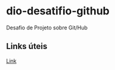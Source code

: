 # dio-desatifio-github
Desafio de Projeto sobre Git/Hub

## Links úteis 
[Link](https://web.dio.me/track/d4a8a79e-3f08-402c-a5dd-d7cfec1b0447 "Link")
